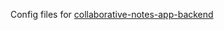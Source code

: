 Config files for [collaborative-notes-app-backend](https://github.com/DenPeshkov/collaborative-notes-app-backend)